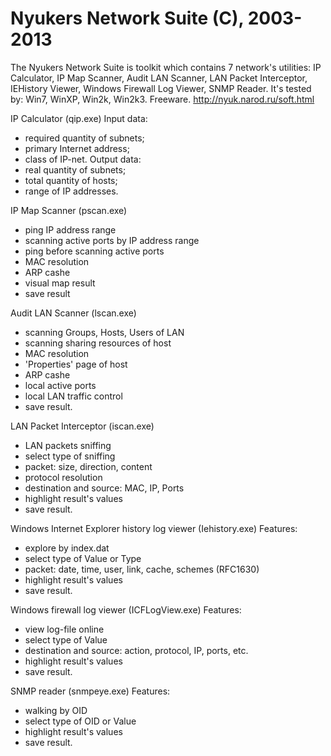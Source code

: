 # Nyukers Network Suite (C), 2003-2013
The Nyukers Network Suite is toolkit which contains 7 network's utilities:
IP Calculator, IP Map Scanner, Audit LAN Scanner, LAN Packet Interceptor, 
IEHistory Viewer, Windows Firewall Log Viewer, SNMP Reader. 
It's tested by: Win7, WinXP, Win2k, Win2k3.
Freeware. 
http://nyuk.narod.ru/soft.html

IP Calculator (qip.exe)
Input data:
- required quantity of subnets;
- primary Internet address;
- class of IP-net.
Output data:
- real quantity of subnets;
- total quantity of hosts;
- range of IP addresses.

IP Map Scanner (pscan.exe)
- ping IP address range
- scanning active ports by IP address range
- ping before scanning active ports
- MAC resolution
- ARP cashe
- visual map result
- save result

Audit LAN Scanner (lscan.exe)
- scanning Groups, Hosts, Users of LAN
- scanning sharing resources of host
- MAC resolution
- 'Properties' page of host
- ARP cashe
- local active ports
- local LAN traffic control
- save result.

LAN Packet Interceptor (iscan.exe)
- LAN packets sniffing
- select type of sniffing
- packet: size, direction, content
- protocol resolution
- destination and source: MAC, IP, Ports
- highlight result's values
- save result.

Windows Internet Explorer history log viewer (Iehistory.exe)
Features:
- explore by index.dat
- select type of Value or Type
- packet: date, time, user, link, cache, schemes (RFC1630)
- highlight result's values
- save result.

Windows firewall log viewer (ICFLogView.exe)
Features:
- view log-file online
- select type of Value
- destination and source: action, protocol, IP, ports, etc.
- highlight result's values
- save result.

SNMP reader (snmpeye.exe)
Features:
- walking by OID
- select type of OID or Value
- highlight result's values
- save result.
